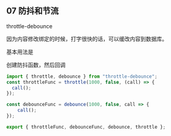 ## 07 防抖和节流

throttle-debounce

因为内容修改绑定的时候，打字很快的话，可以缓改内容到数据库。

基本用法是

创建防抖函数，然后回调

```js
import { throttle, debounce } from "throttle-debounce";
const throttleFunc = throttle(1000, false, (call) => {
  call();
});

const debounceFunc = debounce(1000, false, call => {
    call();
});

export { throttleFunc, debounceFunc, debounce, throttle };

```